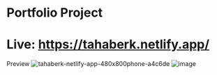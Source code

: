 # Portfolio Project
# Live: https://tahaberk.netlify.app/
Preview
![tahaberk-netlify-app-480x800phone-a4c6de](https://github.com/tsoysal/react-portfolio/assets/137247868/5557447f-f89c-4c97-a5a5-f99bce1cac89)
![image](https://github.com/tsoysal/react-portfolio/assets/137247868/87c845e7-88e4-4e50-a0f8-40bf02e46256)

